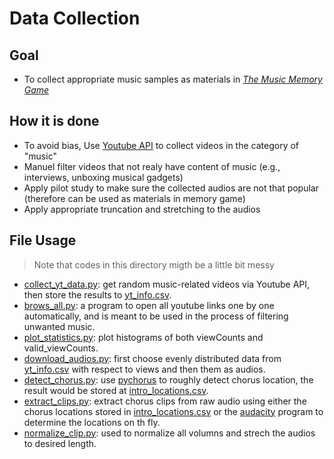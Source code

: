 # Data Collection
## Goal
- To collect appropriate music samples as materials in *[The Music Memory Game](../Experiment_Website/)*
## How it is done
- To avoid bias, Use [Youtube API](https://developers.google.com/youtube/v3/docs/search/list) to collect videos in the category of "music"
- Manuel filter videos that not realy have content of music (e.g., interviews, unboxing musical gadgets)
- Apply pilot study to make sure the collected audios are not that popular (therefore can be used as materials in memory game)
- Apply appropriate truncation and stretching to the audios

## File Usage
> Note that codes in this directory migth be a little bit messy
- [collect_yt_data.py](collect_yt_data.py): get random music-related videos via Youtube API, then store the results to [yt_info.csv](yt_info.csv).
- [brows_all.py](brows_all.py): a program to open all youtube links one by one automatically, and is meant to be used in the process of filtering unwanted music.
- [plot_statistics.py](plot_statistics.py): plot histograms of both viewCounts and valid_viewCounts. 
- [download_audios.py](download_audios.py): first choose evenly distributed data from [yt_info.csv](yt_info.csv) with respect to views and then them as audios.
- [detect_chorus.py](detect_chorus.py): use [pychorus](https://github.com/vivjay30/pychorus) to roughly detect chorus location, the result would be stored at [intro_locations.csv](intro_locations.csv).
- [extract_clips.py](extract_clips.py): extract chorus clips from raw audio using either the chorus locations stored in [intro_locations.csv](intro_locations.csv) or the [audacity](https://www.audacityteam.org/) program to determine the locations on th fly. 
- [normalize_clip.py](normalize_clip.py): used to normalize all volumns and strech the audios to desired length.
